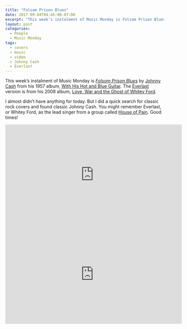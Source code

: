 ```yaml
---
title: "Folsom Prison Blues"
date: 2017-09-04T04:45:00-07:00
excerpt: "This week’s instalment of Music Monday is Folsom Prison Blues. The 1957 Johnny Cash original and a 2008 cover by Everlast."
layout: post
categories:
  - People
  - Music Monday
tags:
  - covers
  - music
  - video
  - Johnny Cash
  - Everlast
---
```

This week’s instalment of Music Monday is [_Folsom Prison Blues_](https://en.wikipedia.org/wiki/Folsom_Prison_Blues) by [Johnny Cash](http://johnnycash.com/) from his 1957 album, [With His Hot and Blue Guitar](https://en.wikipedia.org/wiki/With_His_Hot_and_Blue_Guitar). The [Everlast](http://www.martyr-inc.com/music/) version is from his 2008 album, [Love, War and the Ghost of Whitey Ford](https://en.wikipedia.org/wiki/Love,_War_and_the_Ghost_of_Whitey_Ford).

I almost didn’t have anything for today. But I did a quick search for classic rock covers and found classic Johnny Cash. You might remember Everlast, or Whitey Ford, as the lead singer from a group called [House of Pain](https://youtu.be/KZaz7OqyTHQ). Good times!

<div class="video-container">
  <iframe width="560" height="315" src="https://www.youtube.com/embed/xd14cBeAfU4" frameborder="0" allowfullscreen></iframe>
</div>

<div class="video-container">
  <iframe width="560" height="315" src="https://www.youtube.com/embed/zmt6OyRqb8A" frameborder="0" allowfullscreen></iframe>
</div>
